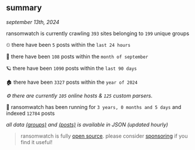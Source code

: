 
## summary
_september 13th, 2024_

ransomwatch is currently crawling `393` sites belonging to `199` unique groups

⏲ there have been `5` posts within the `last 24 hours`

🦈 there have been `108` posts within the `month of september`

🪐 there have been `1090` posts within the `last 90 days`

🏚 there have been `3327` posts within the `year of 2024`

_⚙️ there are currently `105` online hosts & `125` custom parsers._

🦕 ransomwatch has been running for `3 years, 0 months and 5 days` and indexed `12784` posts

_all data  [(groups)](http://ransomwhat.telemetry.ltd/groups) and [(posts)](http://ransomwhat.telemetry.ltd/posts) is available in JSON (updated hourly)_

> ransomwatch is fully [open source](https://github.com/joshhighet/ransomwatch#ransomwatch--). please consider [sponsoring](https://github.com/sponsors/joshhighet) if you find it useful!
